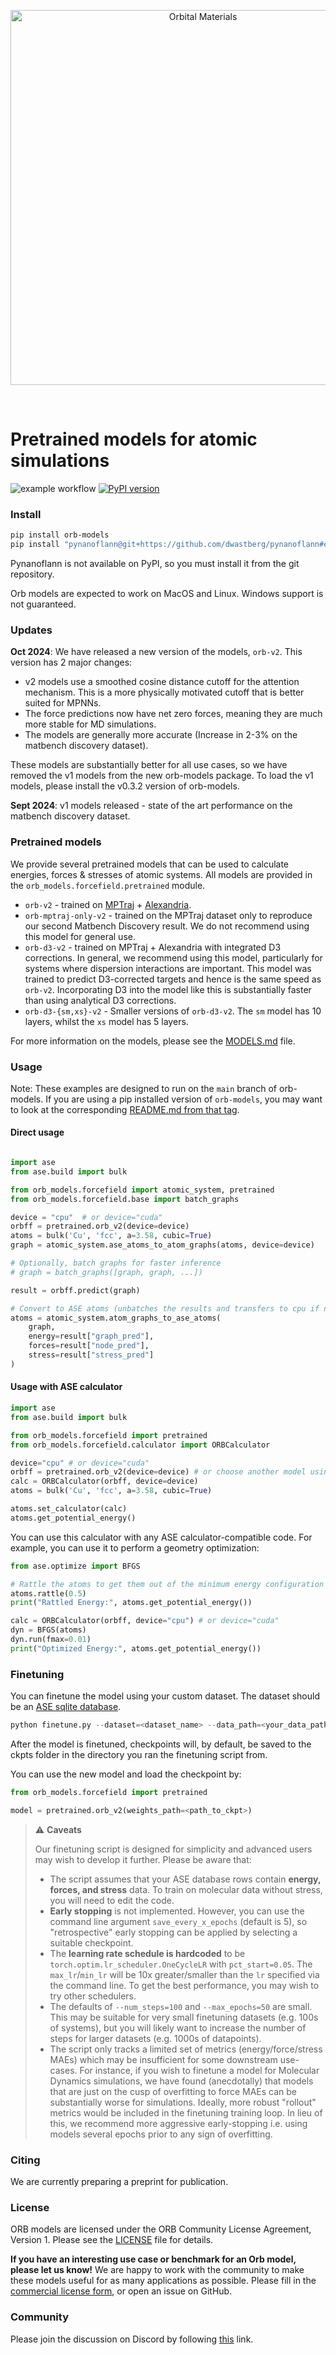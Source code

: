 
<p align="center">
  <img src="./logo_color_text.png" alt="Orbital Materials" width="600"/>
</p>
<br/>

# Pretrained models for atomic simulations

![example workflow](https://github.com/orbital-materials/orb-models/actions/workflows/test.yml/badge.svg)
[![PyPI version](https://badge.fury.io/py/orb-models.svg)](https://badge.fury.io/py/orb-models)

### Install

```bash
pip install orb-models
pip install "pynanoflann@git+https://github.com/dwastberg/pynanoflann#egg=af434039ae14bedcbb838a7808924d6689274168",
```
Pynanoflann is not available on PyPI, so you must install it from the git repository.

Orb models are expected to work on MacOS and Linux. Windows support is not guaranteed.

### Updates

**Oct 2024**: We have released a new version of the models, `orb-v2`. This version has 2 major changes:
- v2 models use a smoothed cosine distance cutoff for the attention mechanism. This is a more physically motivated cutoff that is better suited for MPNNs.
- The force predictions now have net zero forces, meaning they are much more stable for MD simulations.
- The models are generally more accurate (Increase in 2-3% on the matbench discovery dataset).

These models are substantially better for all use cases, so we have removed the v1 models from the new orb-models package. To load the v1 models, please install the v0.3.2 version of orb-models.

**Sept 2024**: v1 models released - state of the art performance on the matbench discovery dataset.


### Pretrained models

We provide several pretrained models that can be used to calculate energies, forces & stresses of atomic systems. All models are provided in the `orb_models.forcefield.pretrained` module.

- `orb-v2` - trained on [MPTraj](https://figshare.com/articles/dataset/Materials_Project_Trjectory_MPtrj_Dataset/23713842?file=41619375) + [Alexandria](https://alexandria.icams.rub.de/).
- `orb-mptraj-only-v2` - trained on the MPTraj dataset only to reproduce our second Matbench Discovery result. We do not recommend using this model for general use.
- `orb-d3-v2` - trained on MPTraj + Alexandria with integrated D3 corrections. In general, we recommend using this model, particularly for systems where dispersion interactions are important. This model was trained to predict D3-corrected targets and hence is the same speed as `orb-v2`. Incorporating D3 into the model like this is substantially faster than using analytical D3 corrections.
- `orb-d3-{sm,xs}-v2` - Smaller versions of `orb-d3-v2`. The `sm` model has 10 layers, whilst the `xs` model has 5 layers.

For more information on the models, please see the [MODELS.md](MODELS.md) file.


### Usage

Note: These examples are designed to run on the `main` branch of orb-models. If you are using a pip installed version of `orb-models`, you may want to look at the corresponding [README.md from that tag](https://github.com/orbital-materials/orb-models/tags).

#### Direct usage
```python

import ase
from ase.build import bulk

from orb_models.forcefield import atomic_system, pretrained
from orb_models.forcefield.base import batch_graphs

device = "cpu"  # or device="cuda"
orbff = pretrained.orb_v2(device=device)
atoms = bulk('Cu', 'fcc', a=3.58, cubic=True)
graph = atomic_system.ase_atoms_to_atom_graphs(atoms, device=device)

# Optionally, batch graphs for faster inference
# graph = batch_graphs([graph, graph, ...])

result = orbff.predict(graph)

# Convert to ASE atoms (unbatches the results and transfers to cpu if necessary)
atoms = atomic_system.atom_graphs_to_ase_atoms(
    graph,
    energy=result["graph_pred"],
    forces=result["node_pred"],
    stress=result["stress_pred"]
)
```

#### Usage with ASE calculator

```python
import ase
from ase.build import bulk

from orb_models.forcefield import pretrained
from orb_models.forcefield.calculator import ORBCalculator

device="cpu" # or device="cuda"
orbff = pretrained.orb_v2(device=device) # or choose another model using ORB_PRETRAINED_MODELS[model_name]()
calc = ORBCalculator(orbff, device=device)
atoms = bulk('Cu', 'fcc', a=3.58, cubic=True)

atoms.set_calculator(calc)
atoms.get_potential_energy()
```

You can use this calculator with any ASE calculator-compatible code. For example, you can use it to perform a geometry optimization:

```python
from ase.optimize import BFGS

# Rattle the atoms to get them out of the minimum energy configuration
atoms.rattle(0.5)
print("Rattled Energy:", atoms.get_potential_energy())

calc = ORBCalculator(orbff, device="cpu") # or device="cuda"
dyn = BFGS(atoms)
dyn.run(fmax=0.01)
print("Optimized Energy:", atoms.get_potential_energy())
```


### Finetuning
You can finetune the model using your custom dataset.
The dataset should be an [ASE sqlite database](https://wiki.fysik.dtu.dk/ase/ase/db/db.html#module-ase.db.core).
```python
python finetune.py --dataset=<dataset_name> --data_path=<your_data_path>
```
After the model is finetuned, checkpoints will, by default, be saved to the ckpts folder in the directory you ran the finetuning script from. 

You can use the new model and load the checkpoint by:
```python
from orb_models.forcefield import pretrained

model = pretrained.orb_v2(weights_path=<path_to_ckpt>)
```

> ⚠ **Caveats**
>
> Our finetuning script is designed for simplicity and advanced users may wish to develop it further. Please be aware that:
> - The script assumes that your ASE database rows contain **energy, forces, and stress** data. To train on molecular data without stress, you will need to edit the code.
> - **Early stopping** is not implemented. However, you can use the command line argument `save_every_x_epochs` (default is 5), so "retrospective" early stopping can be applied by selecting a suitable checkpoint.
> - The **learning rate schedule is hardcoded** to be `torch.optim.lr_scheduler.OneCycleLR` with `pct_start=0.05`. The `max_lr`/`min_lr` will be 10x greater/smaller than the `lr` specified via the command line. To get the best performance, you may wish to try other schedulers.
> - The defaults of `--num_steps=100` and `--max_epochs=50` are small. This may be suitable for very small finetuning datasets (e.g. 100s of systems), but you will likely want to increase the number of steps for larger datasets (e.g. 1000s of datapoints).
> - The script only tracks a limited set of metrics (energy/force/stress MAEs) which may be insufficient for some downstream use-cases. For instance, if you wish to finetune a model for Molecular Dynamics simulations, we have found (anecdotally) that models that are just on the cusp of overfitting to force MAEs can be substantially worse for simulations. Ideally, more robust "rollout" metrics would be included in the finetuning training loop. In lieu of this, we recommend more aggressive early-stopping i.e. using models several epochs prior to any sign of overfitting.

### Citing

We are currently preparing a preprint for publication.


### License

ORB models are licensed under the ORB Community License Agreement, Version 1. Please see the [LICENSE](LICENSE) file for details.

**If you have an interesting use case or benchmark for an Orb model, please let us know!** We are happy to work with the community to make these models useful for as many applications as possible.
Please fill in the [commercial license form](https://www.orbitalmaterials.com/commercial-license-form), or open an issue on GitHub.

### Community

Please join the discussion on Discord by following [this](https://discord.gg/SyD6vWSSTB) link.